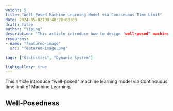 ```yaml
---
weight: 5
title: "Well-Posed Machine Learning Model via Continuous Time Limit"
date: 2024-05-02T09:40:28+08:00
draft: false
author: "Yiping"
description: "This article introduce how to design "well-posed" machine learning model via Continouous time limit of Machine Learning."
resources:
- name: "featured-image"
  src: "featured-image.png"

tags: ["Statistics", "Dynamic System"]

lightgallery: true
---
```


This article introduce "well-posed" machine learning model via Continouous time limit of Machine Learning.

## Well-Posedness
